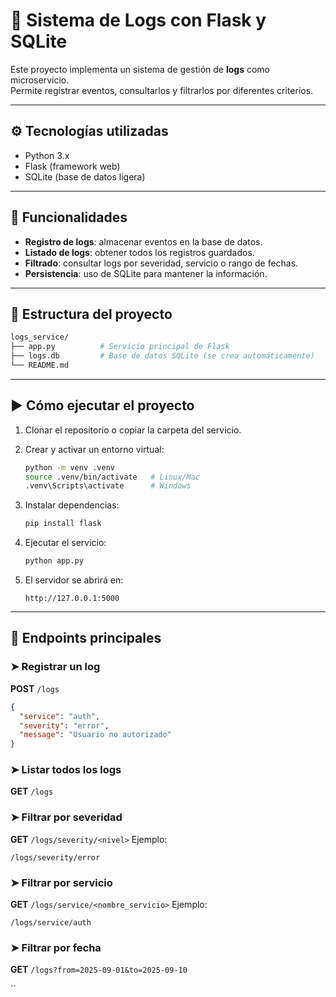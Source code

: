 # 📝 Sistema de Logs con Flask y SQLite

Este proyecto implementa un sistema de gestión de **logs** como microservicio.  
Permite registrar eventos, consultarlos y filtrarlos por diferentes criterios.

---

## ⚙️ Tecnologías utilizadas
- Python 3.x  
- Flask (framework web)  
- SQLite (base de datos ligera)  

---

## 📌 Funcionalidades
- **Registro de logs**: almacenar eventos en la base de datos.  
- **Listado de logs**: obtener todos los registros guardados.  
- **Filtrado**: consultar logs por severidad, servicio o rango de fechas.  
- **Persistencia**: uso de SQLite para mantener la información.  

---

## 📂 Estructura del proyecto

```bash
logs_service/
├── app.py          # Servicio principal de Flask
├── logs.db         # Base de datos SQLite (se crea automáticamente)
└── README.md
````

---

## ▶️ Cómo ejecutar el proyecto

1. Clonar el repositorio o copiar la carpeta del servicio.
2. Crear y activar un entorno virtual:

   ```bash
   python -m venv .venv
   source .venv/bin/activate   # Linux/Mac
   .venv\Scripts\activate      # Windows
   ```
3. Instalar dependencias:

   ```bash
   pip install flask
   ```
4. Ejecutar el servicio:

   ```bash
   python app.py
   ```
5. El servidor se abrirá en:

   ```
   http://127.0.0.1:5000
   ```

---

## 📮 Endpoints principales

### ➤ Registrar un log

**POST** `/logs`

```json
{
  "service": "auth",
  "severity": "error",
  "message": "Usuario no autorizado"
}
```

### ➤ Listar todos los logs

**GET** `/logs`

### ➤ Filtrar por severidad

**GET** `/logs/severity/<nivel>`
Ejemplo:

```
/logs/severity/error
```

### ➤ Filtrar por servicio

**GET** `/logs/service/<nombre_servicio>`
Ejemplo:

```
/logs/service/auth
```

### ➤ Filtrar por fecha

**GET** `/logs?from=2025-09-01&to=2025-09-10`

``
